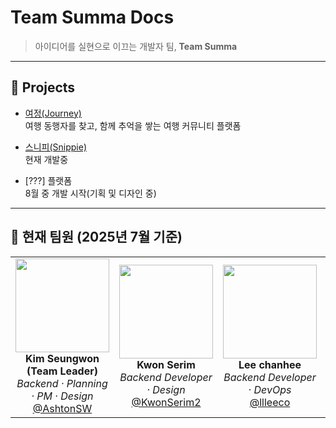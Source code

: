 # Team Summa Docs

> 아이디어를 실현으로 이끄는 개발자 팀, **Team Summa**

---

## 📂 Projects

- [여정(Journey)](./journey.md)  
  여행 동행자를 찾고, 함께 추억을 쌓는 여행 커뮤니티 플랫폼

- [스니피(Snippie)](./snippie.md)  
  현재 개발중

- [???] 플랫폼 <br>
  8월 중 개발 시작(기획 및 디자인 중)

---


## 👥 현재 팀원 (2025년 7월 기준)

|  |  |  |  |
|:--:|:--:|:--:|:--:|
| <img src="https://github.com/AshtonSW.png" width="150"/> <br> **Kim Seungwon (Team Leader)** <br> *Backend · Planning · PM · Design* <br> [@AshtonSW](https://github.com/AshtonSW) | <img src="https://github.com/KwonSerim2.png" width="150"/> <br> **Kwon Serim** <br> *Backend Developer · Design* <br> [@KwonSerim2](https://github.com/KwonSerim2) | <img src="https://github.com/llleeco.png" width="150"/> <br> **Lee chanhee** <br> *Backend Developer · DevOps* <br> [@llleeco](https://github.com/llleeco) | <img src="https://github.com/YSW2.png" width="150"/> <br> **YSW** <br> *Frontend Developer* <br> [@YSW2](https://github.com/YSW2) |

